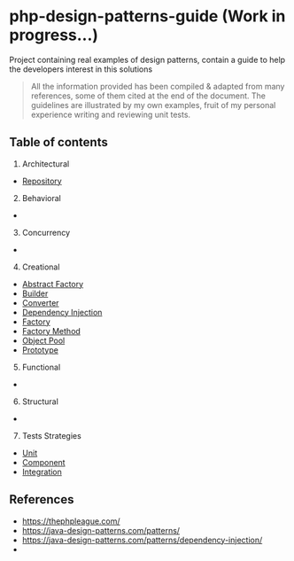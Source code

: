 # php-design-patterns-guide  (Work in progress...)
Project containing real examples of design patterns, contain a guide to help the developers interest in this solutions

> All the information provided has been compiled & adapted from many references, some of them cited at the end of the document.
> The guidelines are illustrated by my own examples, fruit of my personal experience writing and reviewing unit tests.

## Table of contents

1. Architectural
- [Repository](./docs/architectural/repository.md)
2. Behavioral
-
3. Concurrency
-
4. Creational
- [Abstract Factory](./docs/creational/abstract-factory.md)
- [Builder](./docs/creational/builder.md)
- [Converter](./docs/creational/converter.md)
- [Dependency Injection](./docs/creational/dependency-injection.md)
- [Factory](./docs/creational/factory.md)
- [Factory Method](./docs/creational/factory-method.md)
- [Object Pool](./docs/creational/object-pool.md)
- [Prototype](./docs/creational/prototype.md)
5. Functional
-
6. Structural
-
7. Tests Strategies
- [Unit](#)
- [Component](#)
- [Integration](#)






## References
- https://thephpleague.com/
- https://java-design-patterns.com/patterns/
- https://java-design-patterns.com/patterns/dependency-injection/
- 
